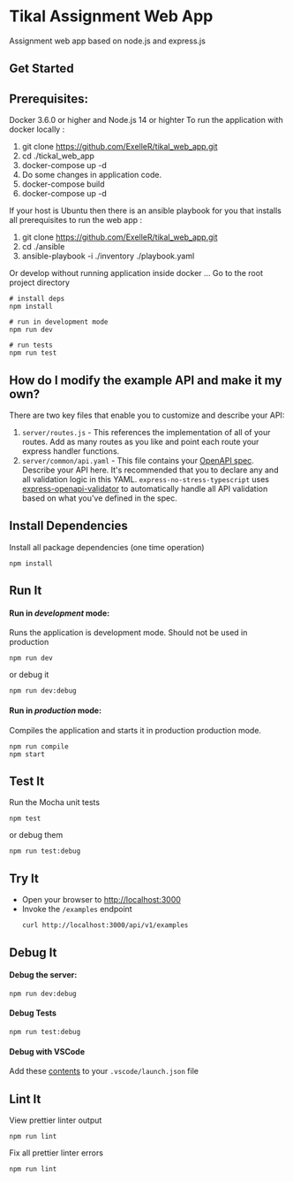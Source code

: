 # Tikal Assignment Web App

Assignment web app based on node.js and express.js 


## Get Started

## Prerequisites:
Docker 3.6.0 or higher and Node.js 14 or highter
To run the application with docker locally :
1)  git clone https://github.com/ExelleR/tikal_web_app.git
2)  cd ./tickal_web_app
3) docker-compose up -d
4) Do some changes in application code.  
5) docker-compose build 
6) docker-compose up -d

If your host is Ubuntu then there is an ansible playbook for you that installs all prerequisites to run the web app :
1) git clone https://github.com/ExelleR/tikal_web_app.git
2) cd ./ansible
3) ansible-playbook -i ./inventory  ./playbook.yaml

Or develop without running application inside docker ...
Go to the root project directory 
```shell
# install deps
npm install

# run in development mode
npm run dev

# run tests
npm run test
```

## How do I modify the example API and make it my own?

There are two key files that enable you to customize and describe your API:
1. `server/routes.js` - This references the implementation of all of your routes. Add as many routes as you like and point each route your express handler functions.
2. `server/common/api.yaml` - This file contains your [OpenAPI spec](https://swagger.io/specification/). Describe your API here. It's recommended that you to declare any and all validation logic in this YAML. `express-no-stress-typescript`  uses [express-openapi-validator](https://github.com/cdimascio/express-openapi-validator) to automatically handle all API validation based on what you've defined in the spec.

## Install Dependencies

Install all package dependencies (one time operation)

```shell
npm install
```

## Run It
#### Run in *development* mode:
Runs the application is development mode. Should not be used in production

```shell
npm run dev
```

or debug it

```shell
npm run dev:debug
```

#### Run in *production* mode:

Compiles the application and starts it in production production mode.

```shell
npm run compile
npm start
```

## Test It

Run the Mocha unit tests

```shell
npm test
```

or debug them

```shell
npm run test:debug
```

## Try It
* Open your browser to [http://localhost:3000](http://localhost:3000)
* Invoke the `/examples` endpoint 
  ```shell
  curl http://localhost:3000/api/v1/examples
  ```


## Debug It

#### Debug the server:

```
npm run dev:debug
```

#### Debug Tests

```
npm run test:debug
```

#### Debug with VSCode

Add these [contents](https://github.com/cdimascio/generator-express-no-stress/blob/next/assets/.vscode/launch.json) to your `.vscode/launch.json` file
## Lint It

View prettier linter output

```
npm run lint
```

Fix all prettier linter errors

```
npm run lint
```



   
